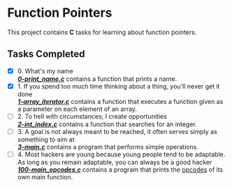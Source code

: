 # Function Pointers

This project contains __C__ tasks for learning about function pointers.

## Tasks Completed

+ [x] 0\. What's my name<br/>_**[0-print_name.c](0-print_name.c)**_ contains a function that prints a name.
+ [x] 1\. If you spend too much time thinking about a thing, you'll never get it done<br/>_**[1-array_iterator.c](1-array_iterator.c)**_ contains a function that executes a function given as a parameter on each element of an array.
+ [ ] 2\. To hell with circumstances; I create opportunities<br/>_**[2-int_index.c](2-int_index.c)**_ contains a function that searches for an integer.
+ [ ] 3\. A goal is not always meant to be reached, it often serves simply as something to aim at<br/>_**[3-main.c](3-main.c)**_ contains a program that performs simple operations.
+ [ ] 4\. Most hackers are young because young people tend to be adaptable. As long as you remain adaptable, you can always be a good hacker<br/>_**[100-main_opcodes.c](100-main_opcodes.c)**_ contains a program that prints the [opcodes](https://en.wikipedia.org/wiki/Opcode) of its own main function.

